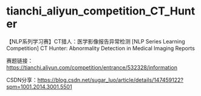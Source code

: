 # tianchi_aliyun_competition_CT_Hunter

【NLP系列学习赛】CT猎人：医学影像报告异常检测
[NLP Series Learning Competition] CT Hunter: Abnormality Detection in Medical Imaging Reports

赛题链接：https://tianchi.aliyun.com/competition/entrance/532328/information

CSDN分享：https://blog.csdn.net/sugar_luo/article/details/147459122?spm=1001.2014.3001.5501

